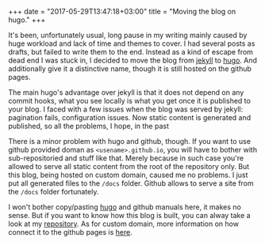 +++
date = "2017-05-29T13:47:18+03:00"
title = "Moving the blog on hugo."
+++

It's been, unfortunately usual, long pause in my writing mainly caused by huge workload and lack of time and themes to cover. I had several posts as drafts, but failed to write them to the end. Instead as a kind of escape from dead end I was stuck in, I decided to move the blog from [jekyll](https://jekyllrb.com) to [hugo](https://gohugo.io). And additionally give it a distinctive name, though it is still hosted on the github pages.

<!--more-->

The main hugo's advantage over jekyll is that it does not depend on any commit hooks, what you see locally is what you get once it is published to your blog. I faced with a few issues when the blog was served by jekyll: pagination fails, configuration issues. Now static content is generated and published, so all the problems, I hope, in the past

There is a minor problem with hugo and github, though. If you want to use github provided doman as `<usename>.github.io`, you will have to bother with sub-repositoried and stuff like that. Merely because in such case you're allowed to serve all static content from the root of the repository only. But this blog, being hosted on custom domain, caused me no problems. I just put all generated files to the `/docs` folder. Github allows to serve a site from the `/docs` folder fortunately. 

I won't bother copy/pasting [hugo](https://gohugo.io) and github manuals here, it makes no sense. But if you want to know how this blog is built, you can alway take a look at my [repository](https://github.com/raol/raol.io). As for custom domain, more information on how connect it to the github pages is [here](https://help.github.com/articles/quick-start-setting-up-a-custom-domain/).
